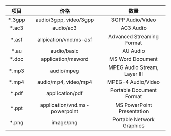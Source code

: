 | 项目     | 价格   |  数量  |
| :-----: | :----: | :----: |
| *.3gpp | audio/3gpp, video/3gpp | 3GPP Audio/Video |
| *.ac3 | audio/ac3 | AC3 Audio |
| *.asf | allpication/vnd.ms-asf | Advanced Streaming Format |
| *.au | audio/basic | AU Audio |
| *.doc | application/msword | MS Word Document |
| *.mp3 | audio/mpeg | MPEG Audio Stream, Layer III |
| *.mp4 | audio/mp4, video/mp4 | MPEG-4 Audio/Video |
| *.pdf | application/pdf | Portable Document Format |
| *.ppt | application/vnd.ms-powerpoint | MS PowerPoint Presentation |
| *.png | image/png | Portable Network Graphics |
